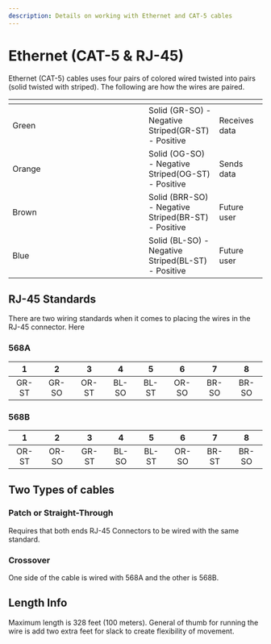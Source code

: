 ```yaml
---
description: Details on working with Ethernet and CAT-5 cables
---
```


# Ethernet (CAT-5 & RJ-45)

Ethernet (CAT-5) cables uses four pairs of colored wired twisted into pairs (solid twisted with striped).  The following are how the wires are paired.

<table data-header-hidden><thead><tr><th width="254"></th><th></th><th></th></tr></thead><tbody><tr><td>Green</td><td>Solid (GR-SO) - Negative<br>Striped(GR-ST) - Positive</td><td>Receives data</td></tr><tr><td>Orange</td><td>Solid (OG-SO) - Negative<br>Striped(OG-ST) - Positive</td><td>Sends data</td></tr><tr><td>Brown</td><td>Solid (BRR-SO) - Negative<br>Striped(BR-ST) - Positive</td><td>Future user</td></tr><tr><td>Blue</td><td>Solid (BL-SO) - Negative<br>Striped(BL-ST) - Positive</td><td>Future user</td></tr></tbody></table>

## RJ-45 Standards

There are two wiring standards when it comes to placing the wires in the RJ-45 connector.  Here&#x20;

### 568A

<table data-full-width="true"><thead><tr><th align="center">1</th><th align="center">2</th><th align="center">3</th><th align="center">4</th><th align="center">5</th><th align="center">6</th><th align="center">7</th><th align="center">8</th></tr></thead><tbody><tr><td align="center">GR-ST</td><td align="center">GR-SO</td><td align="center">OR-ST</td><td align="center">BL-SO</td><td align="center">BL-ST</td><td align="center">OR-SO</td><td align="center">BR-SO</td><td align="center">BR-SO</td></tr></tbody></table>

### 568B

<table data-full-width="true"><thead><tr><th align="center">1</th><th align="center">2</th><th align="center">3</th><th align="center">4</th><th align="center">5</th><th align="center">6</th><th align="center">7</th><th align="center">8</th></tr></thead><tbody><tr><td align="center">OR-ST</td><td align="center">OR-SO</td><td align="center">GR-ST</td><td align="center">BL-SO</td><td align="center">BL-ST</td><td align="center">OR-SO</td><td align="center">BR-ST</td><td align="center">BR-SO</td></tr></tbody></table>

## Two Types of cables

### Patch or Straight-Through

Requires that both ends RJ-45 Connectors to be wired with the same standard.

### Crossover

One side of the cable is wired with 568A and the other is 568B.

## Length Info

Maximum length is 328 feet (100 meters).  General of thumb for running the wire is add two extra feet for slack to create flexibility of movement.

